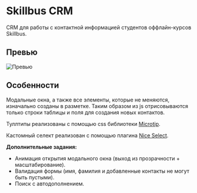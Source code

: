 
# Skillbus CRM
CRM для работы с контактной информацией студентов оффлайн-курсов Skillbus.

## Превью
![Превью](https://drive.google.com/uc?export=view&id=1S9Z0hNeXwT2vEnAKrJMsnD5A7YFISZ_s)

## Особенности
Модальные окна, а также все элементы, которые не меняются, изначально созданы в разметке. Таким образом из js отрисовываются только строки таблицы и поля для создания новых контактов.

Туллтипы реализованы с помощью css библиотеки [Microtip](https://github.com/ghosh/microtip).

Кастомный селект реализован с помощью плагина [Nice Select](https://github.com/bluzky/nice-select2).

**Дополнительные задания:**
- Анимация открытия модального окна (выход из прозрачности + масштабирование).
- Валидация формы (имя, фамилия и добавленные контакты не могут быть пустыми).
- Поиск с автодополнением. 
